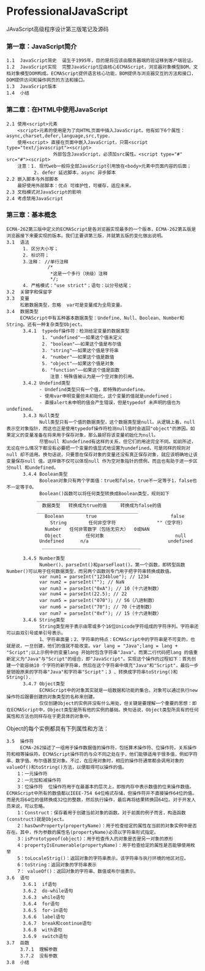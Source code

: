 # ProfessionalJavaScript
JAvaScript高级程序设计第三版笔记及源码

### 第一章：JavaScript简介
    1.1  JavaScript简史  诞生于1995年，目的是将应该由服务器端的验证移到客户端验证。
    1.2  JavaScript实现  完整JavaScript应由核心ECMAScript，浏览器对象模型BOM，文档对象模型DOM构成。ECMAScript提供语言核心功能，BOM提供与浏览器交互的方法和接口，DOM提供访问和操作网页的方法和接口。
    1.3  JavaScript版本
    1.4  小结

### 第二章：在HTML中使用JavaScript
    2.1 使用<script>元素 
        <script>元素的使用是为了向HTML页面中插入JavaScript。他有如下6个属性：async,charset,defer,language,src,type.
        使用<script> 直接在页面中嵌入JavaScript，只需<script type="text/javascript"><script>
                     外部包含JavaScript，必须加src属性。<script type="#" src="#"><script>
        注意：1. 现代web一般将全部JavaScript引用放在<body>元素中页面内容的后面；
              2. defer 延迟脚本，async 异步脚本
    2.2 嵌入脚本与外部脚本
        最好使用外部脚本：优点 可维护性，可缓存，适应未来。
    2.3 文档模式对JavaScript的影响
    2.4 考虑禁用JavaScript

### 第三章：基本概念
    ECMA-262第三版中定义的ECMAScript是各浏览器实现最多的一个版本，ECMA-262第五版是浏览器接下来要实现的版本。我们主要讲第三版，并就第五版的变化做出说明。
    3.1  语法
          1. 区分大小写；
          2. 标识符；
          3.注释： //单行注释 
                   /*
                    *这是一个多行（块级）注释
                    */;
          4. 严格模式："use strict"；语句：以分号结尾；
    3.2  关键字和保留字
    3.3  变量
         松散数据类型，忽略  var可是变量成为全局变量。
    3.4  数据类型
         ECMAScript中有五种基本数据类型：Undefine、Null、Boolean、Number和String。还有一种复杂类型Object。
          3.4.1  typedof操作符：检测给定变量的数据类型
                 1. "undefined"——如果这个值未定义
                 2. "boolean"——如果这个值是布尔值
                 3. "string"——如果这个值是字符串
                 4. "number"——如果这个值是数值
                 5. "object"——如果这个值是对象
                 6. "function"——如果这个值是函数
                    注意：特殊值被认为是一个空对象的引用。
          3.4.2 Undefind类型
                - Undefind类型只有一个值，即特殊的undefine。
                - 使用var申明变量但未初始化，这个变量的值就是undefined；
                - 直接alert未申明的值会产生错误，但是typedof 未声明的值也为undefined。
          3.4.3 Null类型
                Null类型只有一个值的数据类型，这个数据类型是null。从逻辑上看，null表示空对象指针，而这也正是使用typedof操作符检测null值时会返回"object"的原因。如果定义的变量准备在将来用于保存对象，那么最好将该变量初始化为null。
                尽管null 和undefined有这样的关系，但它们的用途完全不同。如前所述，无论在什么情况下都没有必要把一个变量的值显式地设置为undefined，可是同样的规则对null 却不适用。换句话说，只要意在保存对象的变量还没有真正保存对象，就应该明确地让该变量保存null 值。这样做不仅可以体现null 作为空对象指针的惯例，而且也有助于进一步区分null 和undefined。
          3.4.4 Boolean类型
                Boolean对象只有两个字面值：true和false，true不一定等于1，false也不一定等于0。
                Boolean()函数可以将任何类型转换成Boolean类型，规则如下
               _____________________________________
                 数据类型   转换成为true的值     转换成为false的值
               _____________________________________
                  Boolean        true                           false
                    String        任何非空字符               ""（空字符） 
                  Number   任何非零数字（包括无穷大）  0或NAN
                  Object         任何对象                          null
                Undefined      n/a                             undefined 
                 ____________________________________
                 
          3.4.5 Number类型
                Number()、parseInt()和parseFloat()。第一个函数，即转型函数Number()可以用于任何数据类型，而另两个函数则专门用于把字符串转换成数值。
                var num1 = parseInt("1234blue"); // 1234
                var num2 = parseInt(""); // NaN
                var num3 = parseInt("0xA"); // 10（十六进制数）
                var num4 = parseInt(22.5); // 22
                var num5 = parseInt("070"); // 56（八进制数）
                var num6 = parseInt("70"); // 70（十进制数）
                var num7 = parseInt("0xf"); // 15（十六进制数）
          3.4.6 String类型
                String类型用于表示由零或多个16位Unicode字符组成的字符序列。字符串还可以由双引号或单引号表示。
                1、字符串面量；2、字符串的特点：ECMAScript中的字符串是不可变的，也就是说，一旦创建，他们的值就不能改变。var lang = "Java";lang = lang + "Script";以上示例中的变量lang 开始时包含字符串"Java"。而第二行代码把lang 的值重新定义为"Java"与"Script"的组合，即"JavaScript"。实现这个操作的过程如下：首先创建一个能容纳10 个字符的新字符串，然后在这个字符串中填充"Java"和"Script"，最后一步是销毁原来的字符串"Java"和字符串"Script"；3 、转换成字符串toString()和String().
          3.4.7 Object类型
                ECMAScript中的对象其实就是一组数据和功能的集合。对象可以通过执行new操作符后跟要创建的对象类型的名称来创建。
                仅仅创建Object的实例并没有什么用处，但关键是要理解一个重要的思想：即在ECMAScript中，Object类型是所有他的实例的基础。换句话说，Object类型所具有的任何属性和方法也同样存在于更具体的对象中。
Object的每个实例都具有下列属性和方法：

    3.5  操作符
         ECMA-262描述了一组用于操作数据值的操作符，包括算术操作符、位操作符。关系操作符和相等操纵符。ECMAScript操作符的与众不同之处在于，他们能够适用于很多值，例如字符串、数字值、布尔值甚至对象。不过，在应用对象时，相应的操作符通常都会调用对象的valueOf()和toString()方法，以便取得可以操作的值。
        1：一元操作符
        2：一元加和减操作符
        3：位操作符  位操作符用于在最基本的层次上，即按内存中表示数值的位来操作数值。ECMAScript中所有的数值都以IEEE-754 64位格式存储，但操作符并不直接操作64位的值。而是先将64位的值转换成32位的整数，然后执行操作，最后再将结果转换回64位。对于开发人员来说，可以忽略。
        1：Construct：保存着用于创建当前对象的函数。对于前面的例子而言，构造函数(construct)就是Object。
        2：hasOwnProperty(propertyName)：用于检查给定的属性在当前的对象实例中是否存在。其中，作为参数的属性名(propertyName)必须以字符串形式指定。
        3：isPrototypeof(object)：用于检查传入的对象是否是另一对象的原形
        4：propertyIsEnumerable(propertyName)：用于检查给定的属性是否能够使用枚举
        5：toLocaleStrig()：返回对象的字符串表示，该字符串与执行环境的地区对应。
        6：toString：返回对象的字符串表示
        7： valueOf()：返回对象的字符串、数值或布尔值表示。
    3.6  语句
          3.6.1  if语句
          3.6.2  do-while语句
          3.6.3  while语句
          3.6.4  for语句
          3.6.5  for-in语句
          3.6.6  label语句
          3.6.7  break和continue语句
          3.6.8  with语句
          3.6.9  switch语句
    3.7  函数
         3.7.1  理解参数
         3.7.2  没有参数
    3.8  小结

